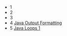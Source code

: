- 1
- 2
- 3
- 4 [Java Output Formatting](004-java-output-formatting)
- 5 [Java Loops 1](005-java-loops-1)
